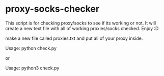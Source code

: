 # proxy-socks-checker
This script is for checking proxy/socks to see if its working or not. It will create a new text file with all of working proxies/socks checked. Enjoy :D

make a new file called proxies.txt and put all of your proxy inside.

Usage: python check.py

or

Usage: python3 check.py
